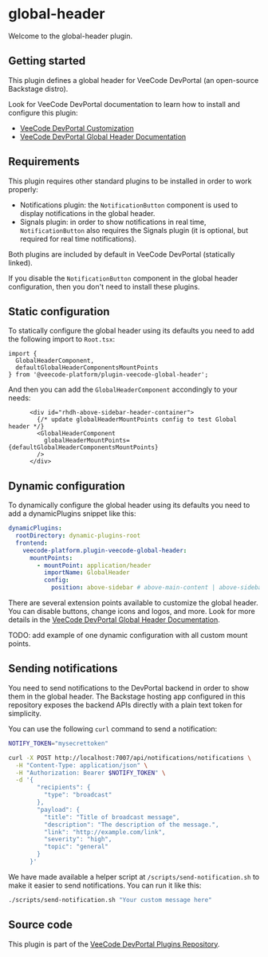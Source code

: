 # global-header

Welcome to the global-header plugin.

## Getting started

This plugin defines a global header for VeeCode DevPortal (an open-source Backstage distro).

Look for VeeCode DevPortal documentation to learn how to install and configure this plugin:

- [VeeCode DevPortal Customization](https://docs.platform.vee.codes/devportal/customization/)
- [VeeCode DevPortal Global Header Documentation](https://docs.platform.vee.codes/devportal/customization/custom-header)

## Requirements

This plugin requires other standard plugins to be installed in order to work properly:

- Notifications plugin: the `NotificationButton` component is used to display notifications in the global header.
- Signals plugin: in order to show notifications in real time, `NotificationButton` also requires the Signals plugin (it is optional, but required for real time notifications).

Both plugins are included by default in VeeCode DevPortal (statically linked).

If you disable the `NotificationButton` component in the global header configuration, then you don't need to install these plugins.

## Static configuration

To statically configure the global header using its defaults you need to add the following import to `Root.tsx`:

```tsx
import { 
  GlobalHeaderComponent, 
  defaultGlobalHeaderComponentsMountPoints 
} from '@veecode-platform/plugin-veecode-global-header';
```

And then you can add the `GlobalHeaderComponent` accondingly to your needs:

```tsx
      <div id="rhdh-above-sidebar-header-container">
        {/* update globalHeaderMountPoints config to test Global header */}
        <GlobalHeaderComponent
          globalHeaderMountPoints={defaultGlobalHeaderComponentsMountPoints}
        />
      </div>
```

## Dynamic configuration

To dynamically configure the global header using its defaults you need to add a dynamicPlugins snippet like this:

```yaml
dynamicPlugins:
  rootDirectory: dynamic-plugins-root
  frontend:
    veecode-platform.plugin-veecode-global-header:
      mountPoints:
        - mountPoint: application/header
          importName: GlobalHeader
          config:
            position: above-sidebar # above-main-content | above-sidebar
```

There are several extension points available to customize the global header. You can disable buttons, change icons and logos, and more. Look for more details in the [VeeCode DevPortal Global Header Documentation](https://docs.platform.vee.codes/devportal/customization/custom-header).

TODO: add example of one dynamic configuration with all custom mount points.

## Sending notifications

You need to send notifications to the DevPortal backend in order to show them in the global header. The Backstage hosting app configured in this repository exposes the backend APIs directly with a plain text token for simplicity.

You can use the following `curl` command to send a notification:

```bash
NOTIFY_TOKEN="mysecrettoken"

curl -X POST http://localhost:7007/api/notifications/notifications \
  -H "Content-Type: application/json" \
  -H "Authorization: Bearer $NOTIFY_TOKEN" \
  -d '{
        "recipients": {
          "type": "broadcast"
        },
        "payload": {
          "title": "Title of broadcast message",
          "description": "The description of the message.",
          "link": "http://example.com/link",
          "severity": "high",
          "topic": "general"
        }
      }'
```

We have made available a helper script at `/scripts/send-notification.sh` to make it easier to send notifications. You can run it like this:

```bash
./scripts/send-notification.sh "Your custom message here"
```

## Source code

This plugin is part of the [VeeCode DevPortal Plugins Repository](https://github.com/veecode-platform/devportal-plugins).

